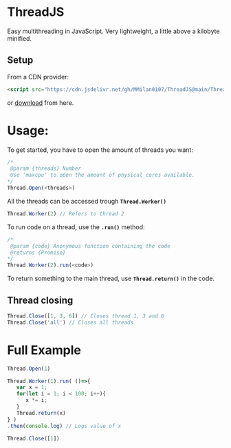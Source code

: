 # ThreadJS
Easy multithreading in JavaScript.
Very lightweight, a little above a kilobyte minified.
## Setup
From a CDN provider:
```html
<script src="https://cdn.jsdelivr.net/gh/MMilan0107/ThreadJS@main/Thread-min.js"></script>
```
or [download](https://raw.githubusercontent.com/MMilan0107/ThreadJS/main/Thread-min.js) from here.
# Usage:
To get started, you have to open the amount of threads you want:
```javascript
/*
 @param {threads} Number
 Use 'maxcpu' to open the amount of physical cores available.
*/
Thread.Open(<threads>)
```
All the threads can be accessed trough **`Thread.Worker()`**
```javascript
Thread.Worker(2) // Refers to thread 2
```

To run code on a thread, use the **`.run()`** method:
```javascript
/*
 @param {code} Anonymous function containing the code
 @returns {Promise}
*/
Thread.Worker(2).run(<code>)
```
To return something to the main thread, use **`Thread.return()`** in the code.

## Thread closing
```javascript
Thread.Close([1, 3, 6]) // Closes thread 1, 3 and 6
Thread.Close('all') // Closes all threads
```

# Full Example
```javascript
Thread.Open(1)

Thread.Worker(1).run( ()=>{
   var x = 1;
   for(let i = 1; i < 100; i++){
      x *= i;
   }
   Thread.return(x)
} )
.then(console.log) // Logs value of x

Thread.Close([1])
```
